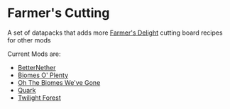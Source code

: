 # Farmer's Cutting
A set of datapacks that adds more [Farmer's Delight](https://modrinth.com/mod/farmers-delight) cutting board recipes for other mods

Current Mods are:
- [BetterNether](betternether/README.md)
- [Biomes O' Plenty](biomesoplenty/README.md)
- [Oh The Biomes We've Gone](biomeswevegone/README.md)
- [Quark](quark/README.md)
- [Twilight Forest](twilightforest/README.md)
